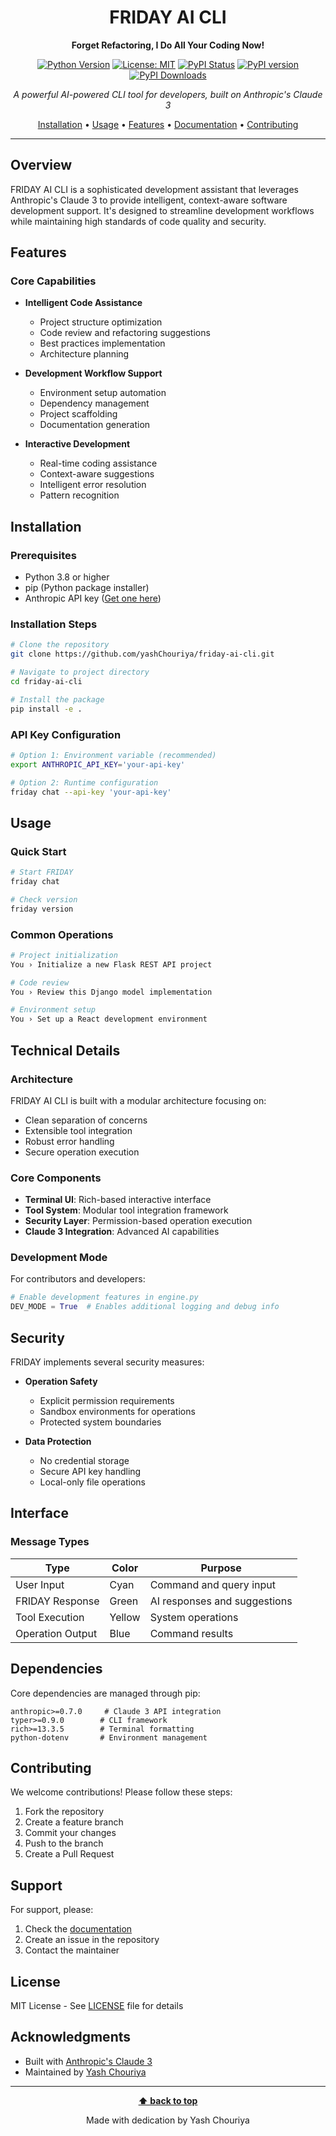 <div align="center">

# FRIDAY AI CLI

**Forget Refactoring, I Do All Your Coding Now!**

[![Python Version](https://img.shields.io/badge/python-3.9%2B-blue.svg)](https://www.python.org/downloads/)
[![License: MIT](https://img.shields.io/badge/License-MIT-yellow.svg)](https://opensource.org/licenses/MIT)
[![PyPI Status](https://img.shields.io/pypi/status/friday-ai-cli.svg)](https://pypi.org/project/friday-ai-cli/)
[![PyPI version](https://badge.fury.io/py/friday-ai-cli.svg)](https://badge.fury.io/py/friday-ai-cli)
[![PyPI Downloads](https://static.pepy.tech/badge/friday-ai-cli/week)](https://pepy.tech/projects/friday-ai-cli)

*A powerful AI-powered CLI tool for developers, built on Anthropic's Claude 3*

[Installation](#installation) •
[Usage](#usage) •
[Features](#features) •
[Documentation](#documentation) •
[Contributing](#contributing)

</div>

---

## Overview

FRIDAY AI CLI is a sophisticated development assistant that leverages Anthropic's Claude 3 to provide intelligent, context-aware software development support. It's designed to streamline development workflows while maintaining high standards of code quality and security.

## Features

### Core Capabilities

- **Intelligent Code Assistance**
  - Project structure optimization
  - Code review and refactoring suggestions
  - Best practices implementation
  - Architecture planning

- **Development Workflow Support**
  - Environment setup automation
  - Dependency management
  - Project scaffolding
  - Documentation generation

- **Interactive Development**
  - Real-time coding assistance
  - Context-aware suggestions
  - Intelligent error resolution
  - Pattern recognition

## Installation

### Prerequisites

- Python 3.8 or higher
- pip (Python package installer)
- Anthropic API key ([Get one here](https://www.anthropic.com/))

### Installation Steps

```bash
# Clone the repository
git clone https://github.com/yashChouriya/friday-ai-cli.git

# Navigate to project directory
cd friday-ai-cli

# Install the package
pip install -e .
```

### API Key Configuration

```bash
# Option 1: Environment variable (recommended)
export ANTHROPIC_API_KEY='your-api-key'

# Option 2: Runtime configuration
friday chat --api-key 'your-api-key'
```

## Usage

### Quick Start

```bash
# Start FRIDAY
friday chat

# Check version
friday version
```

### Common Operations

```bash
# Project initialization
You › Initialize a new Flask REST API project

# Code review
You › Review this Django model implementation

# Environment setup
You › Set up a React development environment
```

## Technical Details

### Architecture

FRIDAY AI CLI is built with a modular architecture focusing on:
- Clean separation of concerns
- Extensible tool integration
- Robust error handling
- Secure operation execution

### Core Components

- **Terminal UI**: Rich-based interactive interface
- **Tool System**: Modular tool integration framework
- **Security Layer**: Permission-based operation execution
- **Claude 3 Integration**: Advanced AI capabilities

### Development Mode

For contributors and developers:

```python
# Enable development features in engine.py
DEV_MODE = True  # Enables additional logging and debug info
```

## Security

FRIDAY implements several security measures:

- **Operation Safety**
  - Explicit permission requirements
  - Sandbox environments for operations
  - Protected system boundaries

- **Data Protection**
  - No credential storage
  - Secure API key handling
  - Local-only file operations

## Interface

### Message Types

| Type | Color | Purpose |
|------|--------|---------|
| User Input | Cyan | Command and query input |
| FRIDAY Response | Green | AI responses and suggestions |
| Tool Execution | Yellow | System operations |
| Operation Output | Blue | Command results |

## Dependencies

Core dependencies are managed through pip:

```plaintext
anthropic>=0.7.0     # Claude 3 API integration
typer>=0.9.0        # CLI framework
rich>=13.3.5        # Terminal formatting
python-dotenv       # Environment management
```

## Contributing

We welcome contributions! Please follow these steps:

1. Fork the repository
2. Create a feature branch
3. Commit your changes
4. Push to the branch
5. Create a Pull Request

## Support

For support, please:
1. Check the [documentation](#documentation)
2. Create an issue in the repository
3. Contact the maintainer

## License

MIT License - See [LICENSE](LICENSE) file for details

## Acknowledgments

- Built with [Anthropic's Claude 3](https://www.anthropic.com/)
- Maintained by [Yash Chouriya](https://github.com/yashChouriya)

---

<div align="center">

**[⬆ back to top](#friday-ai-cli)**

Made with dedication by Yash Chouriya

</div>
